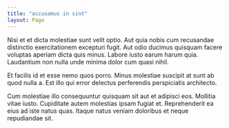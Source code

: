 ```yaml
---
title: "accusamus in sint"
layout: Page
---
```

Nisi et et dicta molestiae sunt velit optio. Aut quia nobis cum recusandae distinctio exercitationem excepturi fugit. Aut odio ducimus quisquam facere voluptas aperiam dicta quis minus. Labore iusto earum harum quia. Laudantium non nulla unde minima dolor cum quasi nihil.
 Et facilis id et esse nemo quos porro. Minus molestiae suscipit at sunt ab quod nulla a. Est illo qui error delectus perferendis perspiciatis architecto.
 Cum molestiae illo consequuntur quisquam sit aut et adipisci eos. Mollitia vitae iusto. Cupiditate autem molestias ipsam fugiat et. Reprehenderit ea eius ad iste natus quas. Itaque natus veniam doloribus et neque repudiandae sit.
